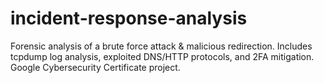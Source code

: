 # incident-response-analysis
Forensic analysis of a brute force attack &amp; malicious redirection. Includes tcpdump log analysis, exploited DNS/HTTP protocols, and 2FA mitigation. Google Cybersecurity Certificate project.
